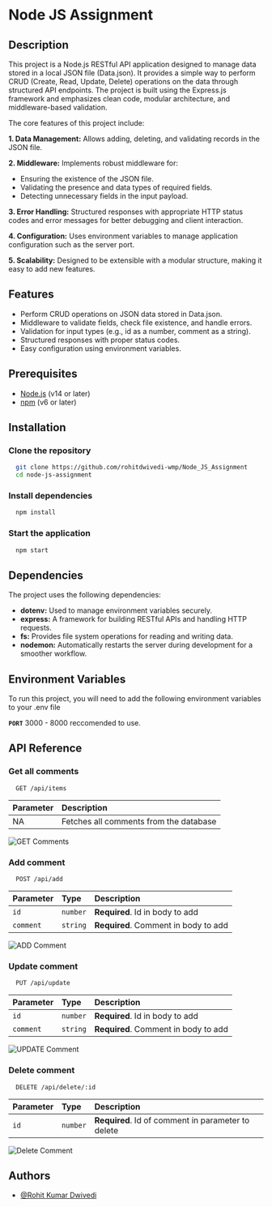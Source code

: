 
# Node JS Assignment





## Description

This project is a Node.js RESTful API application designed to manage data stored in a local JSON file (Data.json). It provides a simple way to perform CRUD (Create, Read, Update, Delete) operations on the data through structured API endpoints. The project is built using the Express.js framework and emphasizes clean code, modular architecture, and middleware-based validation.

The core features of this project include:

**1. Data Management:** Allows adding, deleting, and validating records in the JSON file.

**2. Middleware:** Implements robust middleware for:
- Ensuring the existence of the JSON file.
- Validating the presence and data types of required fields.
- Detecting unnecessary fields in the input payload.

**3. Error Handling:** Structured responses with appropriate HTTP status codes and error messages for better debugging and client interaction.

**4. Configuration:** Uses environment variables to manage application configuration such as the server port.

**5. Scalability:** Designed to be extensible with a modular structure, making it easy to add new features.


## Features

- Perform CRUD operations on JSON data stored in Data.json.
- Middleware to validate fields, check file existence, and handle errors.
- Validation for input types (e.g., id as a number, comment as a string).
- Structured responses with proper status codes.
- Easy configuration using environment variables.


## Prerequisites

- [Node.js](https://nodejs.org/en) (v14 or later)
- [npm](https://www.npmjs.com/) (v6 or later)
## Installation

### Clone the repository
```bash
  git clone https://github.com/rohitdwivedi-wmp/Node_JS_Assignment
  cd node-js-assignment
```

### Install dependencies
```bash
  npm install
```


### Start the application
```bash
  npm start
```


    
## Dependencies
The project uses the following dependencies:

- **dotenv:** Used to manage environment variables securely.
- **express:** A framework for building RESTful APIs and handling HTTP requests.
- **fs:** Provides file system operations for reading and writing data.
- **nodemon:** Automatically restarts the server during development for a smoother workflow.
## Environment Variables

To run this project, you will need to add the following environment variables to your .env file

**`PORT`** 3000 - 8000 reccomended to use.


## API Reference

### Get all comments

```http
  GET /api/items
```

| Parameter  | Description|
|:------ | :--- |
|NA|Fetches all comments from the database|

![GET Comments](https://i.ibb.co/RvRwykF/Screenshot-from-2024-11-26-10-45-14.png)

### Add comment

```http
  POST /api/add
```

| Parameter | Type     | Description                       |
| :-------- | :------- | :-------------------------------- |
| `id`      | `number` | **Required**. Id in body to add |
| `comment` | `string` | **Required**. Comment in body to add |

![ADD Comment](https://i.ibb.co/k9H0GNs/Screenshot-from-2024-11-26-10-47-15.png)

### Update comment
```http
  PUT /api/update
```

| Parameter | Type     | Description                       |
| :-------- | :------- | :-------------------------------- |
| `id`      | `number` | **Required**. Id in body to add |
| `comment` | `string` | **Required**. Comment in body to add |

![UPDATE Comment](https://i.ibb.co/CV749Mp/Screenshot-from-2024-11-26-10-47-51.png)

### Delete comment
```http
  DELETE /api/delete/:id
```

| Parameter | Type     | Description                       |
| :-------- | :------- | :-------------------------------- |
| `id`      | `number` | **Required**. Id of comment in parameter to delete |

![Delete Comment](https://i.ibb.co/k3rdr6V/Screenshot-from-2024-11-26-10-48-17.png)


## Authors

- [@Rohit Kumar Dwivedi](https://github.com/rohitdwivedi-wmp)


